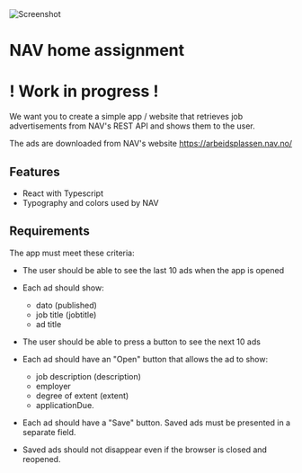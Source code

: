<img src="https://user-images.githubusercontent.com/45217974/111079321-d5958080-84f9-11eb-8af1-196c275dd30d.png" alt="Screenshot" />

# NAV home assignment

# ! Work in progress !

We want you to create a simple app / website that retrieves job advertisements from NAV's REST API and shows them to the user. 

The ads are downloaded from NAV's website <https://arbeidsplassen.nav.no/>

## Features

- React with Typescript
- Typography and colors used by NAV

## Requirements

The app must meet these criteria:

-   The user should be able to see the last 10 ads when the app is opened

-   Each ad should show:

    - dato (published)
    - job title (jobtitle)
    - ad title

-   The user should be able to press a button to see the next 10 ads

-   Each ad should have an "Open" button that allows the ad to show:

    - job description (description)
    - employer
    - degree of extent (extent)
    - applicationDue.

-   Each ad should have a "Save" button. Saved ads must be presented in a separate field.

-   Saved ads should not disappear even if the browser is closed and reopened.
